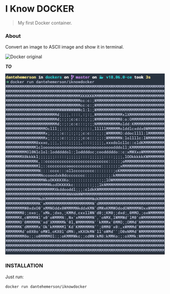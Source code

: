 # I Know DOCKER
> My first Docker container.

### About
Convert an image to ASCII image and show it in terminal.

![Docker original](https://tr4.cbsistatic.com/hub/i/r/2016/10/18/831f017c-ee68-4bd6-8a5c-ab31b4d35d6d/resize/770x/1cedcf2f03388a9720835a628a8a9765/dockerhero.jpg)

***TO***

![Docker in ASCII](.github/screenshot.png)

### INSTALLATION

Just run:

```
docker run dantehemerson/iknowdocker
```

